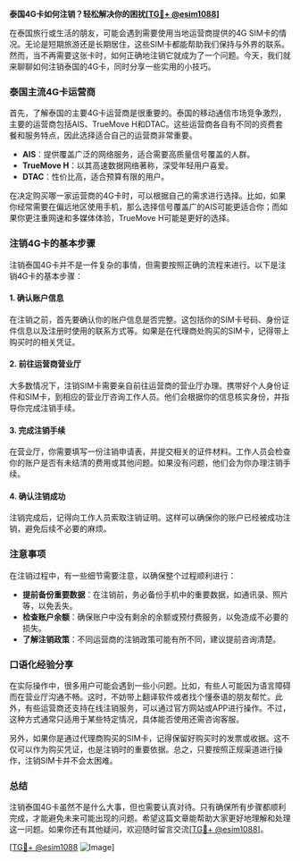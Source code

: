**泰国4G卡如何注销？轻松解决你的困扰[[TG💪+ @esim1088](https://t.me/s/esim1088)]**

在泰国旅行或生活的朋友，可能会遇到需要使用当地运营商提供的4G SIM卡的情况。无论是短期旅游还是长期居住，这些SIM卡都能帮助我们保持与外界的联系。然而，当不再需要这张卡时，如何正确地注销它就成为了一个问题。今天，我们就来聊聊如何注销泰国的4G卡，同时分享一些实用的小技巧。

### 泰国主流4G卡运营商

首先，了解泰国的主要4G卡运营商是很重要的。泰国的移动通信市场竞争激烈，主要的运营商包括AIS、TrueMove H和DTAC。这些运营商各自有不同的资费套餐和服务特点，因此选择适合自己的运营商非常重要。

- **AIS**：提供覆盖广泛的网络服务，适合需要高质量信号覆盖的人群。
- **TrueMove H**：以其高速数据网络著称，深受年轻用户喜爱。
- **DTAC**：性价比高，适合预算有限的用户。

在决定购买哪一家运营商的4G卡时，可以根据自己的需求进行选择。比如，如果你经常需要在偏远地区使用手机，那么选择信号覆盖广的AIS可能更适合你；而如果你更注重网速和多媒体体验，TrueMove H可能是更好的选择。

### 注销4G卡的基本步骤

注销泰国4G卡并不是一件复杂的事情，但需要按照正确的流程来进行。以下是注销4G卡的基本步骤：

#### 1. 确认账户信息

在注销之前，首先要确认你的账户信息是否完整。这包括你的SIM卡号码、身份证件信息以及注册时使用的联系方式等。如果是在代理商处购买的SIM卡，记得带上购买时的相关凭证。

#### 2. 前往运营商营业厅

大多数情况下，注销SIM卡需要亲自前往运营商的营业厅办理。携带好个人身份证件和SIM卡，到相应的营业厅咨询工作人员。他们会根据你的信息核实身份，并指导你完成注销手续。

#### 3. 完成注销手续

在营业厅，你需要填写一份注销申请表，并提交相关的证件材料。工作人员会检查你的账户是否有未结清的费用或其他问题。如果没有问题，他们会为你办理注销手续。

#### 4. 确认注销成功

注销完成后，记得向工作人员索取注销证明。这样可以确保你的账户已经被成功注销，避免后续不必要的麻烦。

### 注意事项

在注销过程中，有一些细节需要注意，以确保整个过程顺利进行：

- **提前备份重要数据**：在注销前，务必备份手机中的重要数据，如通讯录、照片等，以免丢失。
- **检查账户余额**：确保账户中没有剩余的余额或预付费服务，以免造成不必要的损失。
- **了解注销政策**：不同运营商的注销政策可能有所不同，建议提前咨询清楚。

### 口语化经验分享

在实际操作中，很多用户可能会遇到一些小问题。比如，有些人可能因为语言障碍而在营业厅沟通不畅。这时，不妨带上翻译软件或者找个懂泰语的朋友帮忙。此外，有些运营商还支持在线注销服务，可以通过官方网站或APP进行操作。不过，这种方式通常只适用于某些特定情况，具体能否使用还需咨询客服。

另外，如果你是通过代理商购买的SIM卡，记得保留好购买时的发票或收据。这不仅可以作为购买凭证，也是注销时的重要依据。总之，只要按照正规渠道进行操作，注销SIM卡并不会太困难。

### 总结

注销泰国4G卡虽然不是什么大事，但也需要认真对待。只有确保所有步骤都顺利完成，才能避免未来可能出现的问题。希望这篇文章能帮助大家更好地理解和处理这一问题。如果你还有其他疑问，欢迎随时留言交流[[TG💪+ @esim1088](https://t.me/s/esim1088)]。

[[TG💪+ @esim1088](https://t.me/s/esim1088) ![Image](https://i.postimg.cc/4NQfJmqS/Snipaste-2025-05-13-00-14-12.png)]